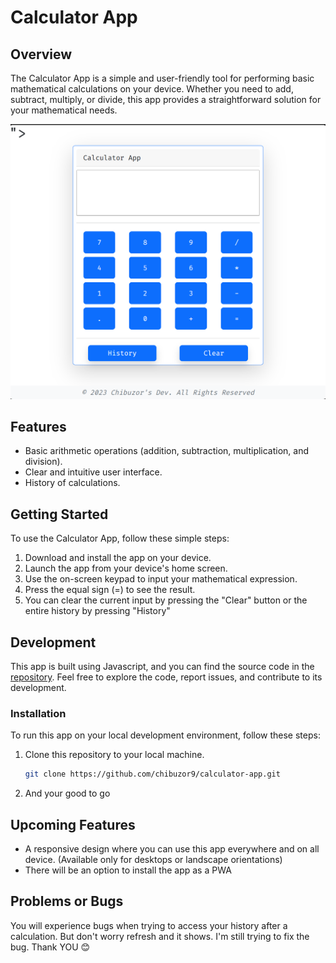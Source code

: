 # Calculator App

## Overview

The Calculator App is a simple and user-friendly tool for performing basic mathematical calculations on your device. Whether you need to add, subtract, multiply, or divide, this app provides a straightforward solution for your mathematical needs.

![Calculator App Screenshot](public/screenshot.png)

## Features

- Basic arithmetic operations (addition, subtraction, multiplication, and division).
- Clear and intuitive user interface.
- History of calculations.

## Getting Started

To use the Calculator App, follow these simple steps:

1. Download and install the app on your device.
2. Launch the app from your device's home screen.
3. Use the on-screen keypad to input your mathematical expression.
4. Press the equal sign (=) to see the result.
5. You can clear the current input by pressing the "Clear" button or the entire history by pressing "History"

## Development

This app is built using Javascript, and you can find the source code in the [repository](https://github.com/chibuzor9/calculator-app). Feel free to explore the code, report issues, and contribute to its development.

### Installation

To run this app on your local development environment, follow these steps:

1. Clone this repository to your local machine.
   ```bash
   git clone https://github.com/chibuzor9/calculator-app.git
   ```
2. And your good to go

## Upcoming Features
- A responsive design where you can use this app everywhere and on all device. (Available only for desktops or landscape orientations)
- There will be an option to install the app as a PWA

## Problems or Bugs

You will experience bugs when trying to access your history after a calculation. But don't worry refresh and it shows. I'm still trying to fix the bug. Thank YOU 😊
